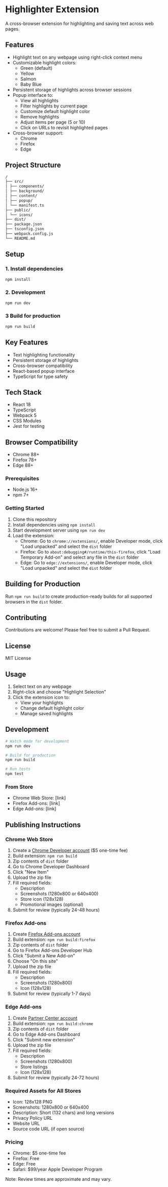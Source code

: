 # Highlighter Extension

A cross-browser extension for highlighting and saving text across web pages.

## Features

- Highlight text on any webpage using right-click context menu
- Customizable highlight colors:
  - Green (default)
  - Yellow
  - Salmon
  - Baby Blue
- Persistent storage of highlights across browser sessions
- Popup interface to:
  - View all highlights
  - Filter highlights by current page
  - Customize default highlight color
  - Remove highlights
  - Adjust items per page (5 or 10)
  - Click on URLs to revisit highlighted pages
- Cross-browser support:
  - Chrome
  - Firefox
  - Edge

## Project Structure

```bash
/
├── src/
│ ├── components/
│ ├── background/
│ ├── content/
│ ├── popup/
│ └── manifest.ts
├── public/
│ └── icons/
├── dist/
├── package.json
├── tsconfig.json
├── webpack.config.js
└── README.md
```

## Setup

### 1. Install dependencies

```bash
npm install
```

### 2. Development

```bash
npm run dev
```

### 3 Build for production

```bash
npm run build
```

## Key Features

- Text highlighting functionality
- Persistent storage of highlights
- Cross-browser compatibility
- React-based popup interface
- TypeScript for type safety

## Tech Stack

- React 18
- TypeScript
- Webpack 5
- CSS Modules
- Jest for testing

## Browser Compatibility

- Chrome 88+
- Firefox 78+
- Edge 88+

### Prerequisites

- Node.js 16+
- npm 7+

### Getting Started

1. Clone this repository
2. Install dependencies using `npm install`
3. Start development server using `npm run dev`
4. Load the extension:
   - Chrome: Go to `chrome://extensions/`, enable Developer mode, click "Load unpacked" and select the `dist` folder
   - Firefox: Go to `about:debugging#/runtime/this-firefox`, click "Load Temporary Add-on" and select any file in the `dist` folder
   - Edge: Go to `edge://extensions/`, enable Developer mode, click "Load unpacked" and select the `dist` folder

## Building for Production

Run `npm run build` to create production-ready builds for all supported browsers in the `dist` folder.

## Contributing

Contributions are welcome! Please feel free to submit a Pull Request.

## License

MIT License

## Usage

1. Select text on any webpage
2. Right-click and choose "Highlight Selection"
3. Click the extension icon to:
   - View your highlights
   - Change default highlight color
   - Manage saved highlights

## Development

```bash
# Watch mode for development
npm run dev

# Build for production
npm run build

# Run tests
npm test
```

### From Store

- Chrome Web Store: [link]
- Firefox Add-ons: [link]
- Edge Add-ons: [link]

## Publishing Instructions

### Chrome Web Store

1. Create a [Chrome Developer account](https://chrome.google.com/webstore/devconsole) ($5 one-time fee)
2. Build extension: `npm run build`
3. Zip contents of `dist` folder
4. Go to Chrome Developer Dashboard
5. Click "New Item"
6. Upload the zip file
7. Fill required fields:
   - Description
   - Screenshots (1280x800 or 640x400)
   - Store icon (128x128)
   - Promotional images (optional)
8. Submit for review (typically 24-48 hours)

### Firefox Add-ons

1. Create [Firefox Add-ons account](https://addons.mozilla.org/developers/)
2. Build extension: `npm run build:firefox`
3. Zip contents of `dist` folder
4. Go to Firefox Add-ons Developer Hub
5. Click "Submit a New Add-on"
6. Choose "On this site"
7. Upload the zip file
8. Fill required fields:
   - Description
   - Screenshots (1280x800)
   - Icon (128x128)
9. Submit for review (typically 1-7 days)

### Edge Add-ons

1. Create [Partner Center account](https://partner.microsoft.com/dashboard/microsoftedge/)
2. Build extension: `npm run build:chrome`
3. Zip contents of `dist` folder
4. Go to Edge Add-ons Dashboard
5. Click "Submit new extension"
6. Upload the zip file
7. Fill required fields:
   - Description
   - Screenshots (1280x800)
   - Store listings
   - Icon (128x128)
8. Submit for review (typically 24-72 hours)

### Required Assets for All Stores

- Icon: 128x128 PNG
- Screenshots: 1280x800 or 640x400
- Description: Short (132 chars) and long versions
- Privacy Policy URL
- Website URL
- Source code URL (if open source)

### Pricing

- Chrome: $5 one-time fee
- Firefox: Free
- Edge: Free
- Safari: $99/year Apple Developer Program

Note: Review times are approximate and may vary.
